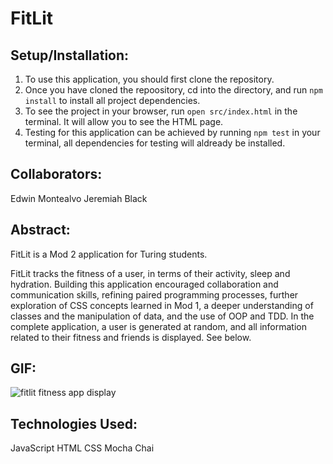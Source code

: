 # FitLit


## Setup/Installation:

1. To use this application, you should first clone the repository. 
2. Once you have cloned the repoository, cd into the directory, and run `npm install` to install all project dependencies.
3. To see the project in your browser, run `open src/index.html` in the terminal. It will allow you to see the HTML page.
4. Testing for this application can be achieved by running `npm test` in your terminal, all dependencies for testing will aldready be installed.

## Collaborators:
Edwin Montealvo
Jeremiah Black

## Abstract:
FitLit is a Mod 2 application for Turing students. 

FitLit tracks the fitness of a user, in terms of their activity, sleep and hydration. Building this application encouraged collaboration and communication skills, refining paired programming processes, further exploration of CSS concepts learned in Mod 1, a deeper understanding of classes and the manipulation of data, and the use of OOP and TDD. In the complete application, a user is generated at random, and all information related to their fitness and friends is displayed. See below.

## GIF:

![fitlit fitness app display](https://user-images.githubusercontent.com/60306770/82515936-c8c11f80-9ad6-11ea-8624-51d59cad8b0c.gif)


## Technologies Used:
JavaScript
HTML
CSS
Mocha
Chai




